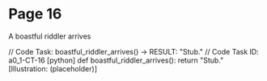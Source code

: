 # Page 16

A boastful riddler arrives

// Code Task: boastful_riddler_arrives() → RESULT: "Stub."
// Code Task ID: a0_1-CT-16
[python]
def boastful_riddler_arrives():
    return "Stub."
[Illustration: (placeholder)]
